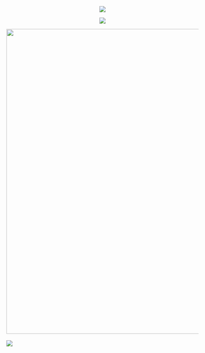 <!-- https://github.com/kyechan99/capsule-render -->
<p align="center">
<img src="https://capsule-render.vercel.app/api?type=waving&color=timeGradient&height=300&&section=header&text=colorfullbz&fontSize=90&fontAlign=50&fontAlignY=30&desc=I%20am%20colorfullbz!&descAlign=50&descSize=30&descAlignY=60&animation=twinkling" />
</p>

<!-- https://github.com/DenverCoder1/readme-typing-svg -->
<p align="center">
<img src="https://readme-typing-svg.demolab.com?font=Orbitron&size=25&pause=1000&center=true&vCenter=true&random=false&width=600&lines=Welcome+to+my+GitHub+profile+page!;I+am+super+obsessed+with+programming!" />
</p>


<!-- https://github.com/Ashutosh00710/github-readme-activity-graph -->
<img width="800" src="https://github-readme-activity-graph.vercel.app/graph?username=colorfullbz&theme=github-compact&hide_border=true&area=true" />
<br/>
<br/>
<!-- https://github.com/tandpfun/skill-icons -->
<img align="center" src="https://skillicons.dev/icons?i=php,java,go,md&theme=light" />
</p>
<!-- https://github.com/kyechan99/capsule-render -->
<!-- <p align="center"> -->
<!-- <img src="https://capsule-render.vercel.app/api?type=waving&color=timeGradient&height=300&&section=footer&text=THE%20END!&fontSize=90&fontAlign=50&fontAlignY=70&desc=Hope%20your%20program%20is%20bug-free!&descAlign=50&descSize=30&descAlignY=40&animation=twinkling" /> -->
<!-- </p> -->
